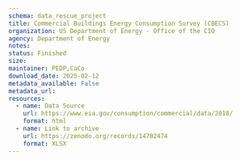```yaml
---
schema: data_rescue_project 
title: Commercial Buildings Energy Consumption Survey (CBECS)
organization: US Department of Energy - Office of the CIO
agency: Department of Energy
notes: 
status: Finished
size: 
maintainer: PEDP,CaCo
download_date: 2025-02-12
metadata_available: False
metadata_url: 
resources:
  - name: Data Source
    url: https://www.eia.gov/consumption/commercial/data/2018/
    format: html
  - name: Link to archive
    url: https://zenodo.org/records/14782474
    format: XLSX
---
```

